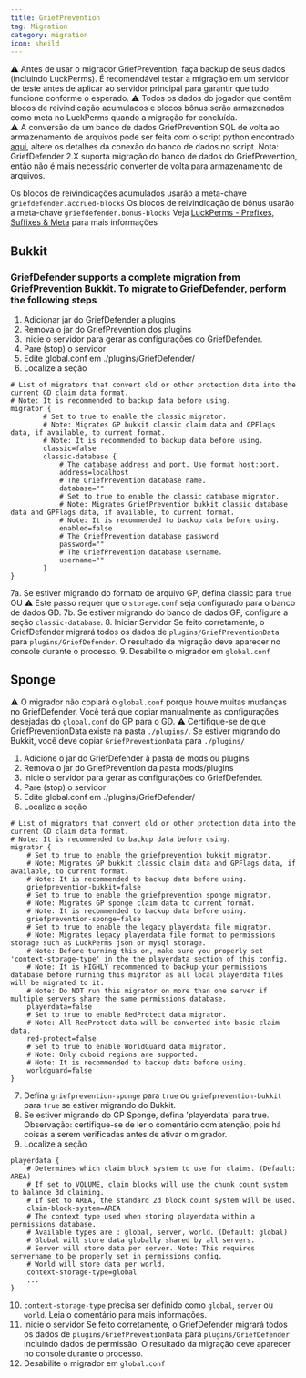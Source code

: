 ```yaml
---
title: GriefPrevention
tag: Migration
category: migration
icon: sheild
---
```


:warning: Antes de usar o migrador GriefPrevention, faça backup de seus dados (incluindo LuckPerms).
É recomendável testar a migração em um servidor de teste antes de aplicar ao servidor principal para garantir que tudo funcione conforme o esperado. 
:warning: Todos os dados do jogador que contêm blocos de reivindicação acumulados e blocos bônus serão armazenados como meta no LuckPerms quando a migração for concluída.  
:warning: A conversão de um banco de dados GriefPrevention SQL de volta ao armazenamento de arquivos pode ser feita com o script python encontrado [aqui](https://gist.github.com/ar00n/f1ac69dd52554e56f012c8d631bed5d7), altere os detalhes da conexão do banco de dados no script.
Nota: GriefDefender 2.X suporta migração do banco de dados do GriefPrevention, então não é mais necessário converter de volta para armazenamento de arquivos.

Os blocos de reivindicações acumulados usarão a meta-chave `griefdefender.accrued-blocks`
Os blocos de reivindicação de bônus usarão a meta-chave `griefdefender.bonus-blocks`
Veja [LuckPerms - Prefixes, Suffixes & Meta](https://luckperms.net/wiki/Prefixes,-Suffixes-&-Meta) para mais informações

## Bukkit
### GriefDefender supports a complete migration from GriefPrevention Bukkit. To migrate to GriefDefender, perform the following steps 

1. Adicionar jar do GriefDefender a plugins
2. Remova o jar do GriefPrevention dos plugins
3. Inicie o servidor para gerar as configurações do GriefDefender.
4. Pare (stop) o servidor
5. Edite global.conf em ./plugins/GriefDefender/
6. Localize a seção
```
# List of migrators that convert old or other protection data into the current GD claim data format.
# Note: It is recommended to backup data before using.
migrator {
        # Set to true to enable the classic migrator.
        # Note: Migrates GP bukkit classic claim data and GPFlags data, if available, to current format.
        # Note: It is recommended to backup data before using.
        classic=false
        classic-database {
            # The database address and port. Use format host:port.
            address=localhost
            # The GriefPrevention database name.
            database=""
            # Set to true to enable the classic database migrator.
            # Note: Migrates GriefPrevention bukkit classic database data and GPFlags data, if available, to current format.
            # Note: It is recommended to backup data before using.
            enabled=false
            # The GriefPrevention database password
            password=""
            # The GriefPrevention database username.
            username=""
        }
}
```
7a. Se estiver migrando do formato de arquivo GP, defina classic para `true`
OU
:warning: Este passo requer que o `storage.conf` seja configurado para o banco de dados GD.
7b. Se estiver migrando do banco de dados GP, configure a seção `classic-database`.
8. Iniciar Servidor
Se feito corretamente, o GriefDefender migrará todos os dados de `plugins/GriefPreventionData` para `plugins/GriefDefender`.
O resultado da migração deve aparecer no console durante o processo.
9. Desabilite o migrador em `global.conf`

## Sponge

:warning: O migrador não copiará o `global.conf` porque houve muitas mudanças no GriefDefender. Você terá que copiar manualmente as configurações desejadas do `global.conf` do GP para o GD.
:warning: Certifique-se de que GriefPreventionData existe na pasta `./plugins/`. Se estiver migrando do Bukkit, você deve copiar `GriefPreventionData` para `./plugins/`

1. Adicione o jar do GriefDefender à pasta de mods ou plugins
2. Remova o jar do GriefPrevention da pasta mods/plugins
3. Inicie o servidor para gerar as configurações do GriefDefender.
4. Pare (stop) o servidor
5. Edite global.conf em ./plugins/GriefDefender/
6. Localize a seção
```
# List of migrators that convert old or other protection data into the current GD claim data format.
# Note: It is recommended to backup data before using.
migrator {
    # Set to true to enable the griefprevention bukkit migrator.
    # Note: Migrates GP bukkit classic claim data and GPFlags data, if available, to current format.
    # Note: It is recommended to backup data before using.
    griefprevention-bukkit=false
    # Set to true to enable the griefprevention sponge migrator.
    # Note: Migrates GP sponge claim data to current format.
    # Note: It is recommended to backup data before using.
    griefprevention-sponge=false
    # Set to true to enable the legacy playerdata file migrator.
    # Note: Migrates legacy playerdata file format to permissions storage such as LuckPerms json or mysql storage.
    # Note: Before turning this on, make sure you properly set 'context-storage-type' in the the playerdata section of this config.
    # Note: It is HIGHLY recommended to backup your permissions database before running this migrator as all local playerdata files will be migrated to it.
    # Note: Do NOT run this migrator on more than one server if multiple servers share the same permissions database.
    playerdata=false
    # Set to true to enable RedProtect data migrator.
    # Note: All RedProtect data will be converted into basic claim data.
    red-protect=false
    # Set to true to enable WorldGuard data migrator.
    # Note: Only cuboid regions are supported.
    # Note: It is recommended to backup data before using.
    worldguard=false
}
```
7. Defina `griefprevention-sponge` para `true` ou `griefprevention-bukkit` para `true` se estiver migrando do Bukkit.
8. Se estiver migrando do GP Sponge, defina 'playerdata' para true.
Observação: certifique-se de ler o comentário com atenção, pois há coisas a serem verificadas antes de ativar o migrador.
9. Localize a seção
```
playerdata {
    # Determines which claim block system to use for claims. (Default: AREA)
    # If set to VOLUME, claim blocks will use the chunk count system to balance 3d claiming.
    # If set to AREA, the standard 2d block count system will be used.
    claim-block-system=AREA
    # The context type used when storing playerdata within a permissions database.
    # Available types are : global, server, world. (Default: global)
    # Global will store data globally shared by all servers.
    # Server will store data per server. Note: This requires servername to be properly set in permissions config.
    # World will store data per world.
    context-storage-type=global
    ...
}
```
10. `context-storage-type` precisa ser definido como `global`, `server` ou `world`. Leia o comentário para mais informações.
11. Inicie o servidor
Se feito corretamente, o GriefDefender migrará todos os dados de `plugins/GriefPreventionData` para `plugins/GriefDefender` incluindo dados de permissão.
O resultado da migração deve aparecer no console durante o processo.
12. Desabilite o migrador em `global.conf`